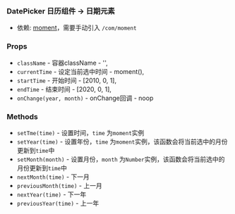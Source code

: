 ### DatePicker 日历组件 -> 日期元素
+ 依赖: [moment](https://github.com/moment/moment)，需要手动引入 `/com/moment`

### Props
+ `className` - 容器className - '',
+ `currentTime` - 设定当前选中时间 - moment(),
+ `startTime` - 开始时间 - [2010, 0, 1],
+ `endTime` - 结束时间 - [2020, 0, 1],
+ `onChange(year, month)` - onChange回调 - noop

### Methods
+ `setTme(time)` - 设置时间，`time` 为`moment`实例
+ `setYear(time)` - 设置年份，`time` 为`moment`实例，该函数会将当前选中的月份更新到`time`中
+ `setMonth(month)` - 设置月份，`month` 为`Number`实例，该函数会将当前选中的月份更新到`time`中 
+ `nextMonth(time)` - 下一月
+ `previousMonth(time)` - 上一月
+ `nextYear(time)` - 下一年
+ `previousYear(time)` - 上一年
